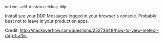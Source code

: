     meteor add deanius:debug-ddp

Install see your DDP Messages logged in your browser's console. Probably best not to leave in your production apps.

Credit:
    http://stackoverflow.com/questions/25373648/how-to-view-meteor-ddp-traffic
